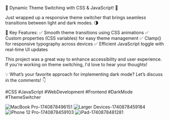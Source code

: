 🚀 Dynamic Theme Switching with CSS & JavaScript! 🎨

Just wrapped up a responsive theme switcher that brings seamless transitions between light and dark modes. 🌗

🔹 Key Features:
✅ Smooth theme transitions using CSS animations
✅ Custom properties (CSS variables) for easy theme management
✅ Clamp() for responsive typography across devices
✅ Efficient JavaScript toggle with real-time UI updates

This project was a great way to enhance accessibility and user experience. If you're working on theme switching, I'd love to hear your thoughts!

💡 What’s your favorite approach for implementing dark mode? Let’s discuss in the comments! 👇

#CSS #JavaScript #WebDevelopment #Frontend #DarkMode #ThemeSwitcher

![MacBook Pro-1740878496151](https://github.com/user-attachments/assets/0fca3842-1556-4d93-8dfd-d44290bb0c5f)
![Larger Devices-1740878459184](https://github.com/user-attachments/assets/fb63c6ee-08e0-4432-8bfd-82671141769a)
![iPhone 12 Pro-1740878459103](https://github.com/user-attachments/assets/0fc026cd-c67c-4c90-8f84-dfe2dca65b83)
![iPad-1740878481281](https://github.com/user-attachments/assets/bb1cdace-72ec-41f8-a331-f5734c3d36d2)

